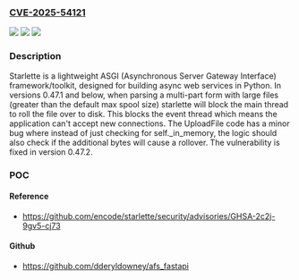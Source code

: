 ### [CVE-2025-54121](https://cve.mitre.org/cgi-bin/cvename.cgi?name=CVE-2025-54121)
![](https://img.shields.io/static/v1?label=Product&message=starlette&color=blue)
![](https://img.shields.io/static/v1?label=Version&message=%3C%200.47.2%20&color=brightgreen)
![](https://img.shields.io/static/v1?label=Vulnerability&message=CWE-770%3A%20Allocation%20of%20Resources%20Without%20Limits%20or%20Throttling&color=brightgreen)

### Description

Starlette is a lightweight ASGI (Asynchronous Server Gateway Interface) framework/toolkit, designed for building async web services in Python. In versions 0.47.1 and below, when parsing a multi-part form with large files (greater than the default max spool size) starlette will block the main thread to roll the file over to disk. This blocks the event thread which means the application can't accept new connections. The UploadFile code has a minor bug where instead of just checking for self._in_memory, the logic should also check if the additional bytes will cause a rollover. The vulnerability is fixed in version 0.47.2.

### POC

#### Reference
- https://github.com/encode/starlette/security/advisories/GHSA-2c2j-9gv5-cj73

#### Github
- https://github.com/dderyldowney/afs_fastapi

